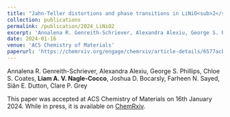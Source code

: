 ```yaml
---
title: "Jahn-Teller distortions and phase transitions in LiNiO<sub>2</sub>: Insights from _ab initio_ molecular dynamics and variable-temperature X-ray diffraction"
collection: publications
permalink: /publication/2024_LiNiO2
excerpt: 'Annalena R. Genreith-Schriever, Alexandra Alexiu, George S. Phillips, Chloe S. Coates, **Liam A. V. Nagle-Cocco**, Joshua D. Bocarsly, Farheen N. Sayed, Siân E. Dutton, Clare P. Grey'
date: 2024-01-16
venue: 'ACS Chemistry of Materials'
paperurl: 'https://chemrxiv.org/engage/chemrxiv/article-details/6577acbdfd283d7904cb1e98'
---
```

Annalena R. Genreith-Schriever, Alexandra Alexiu, George S. Phillips, Chloe S. Coates, **Liam A. V. Nagle-Cocco**, Joshua D. Bocarsly, Farheen N. Sayed, Siân E. Dutton, Clare P. Grey

This paper was accepted at ACS Chemistry of Materials on 16th January 2024. While in press, it is available on [ChemRxiv](https://chemrxiv.org/engage/chemrxiv/article-details/6577acbdfd283d7904cb1e98).